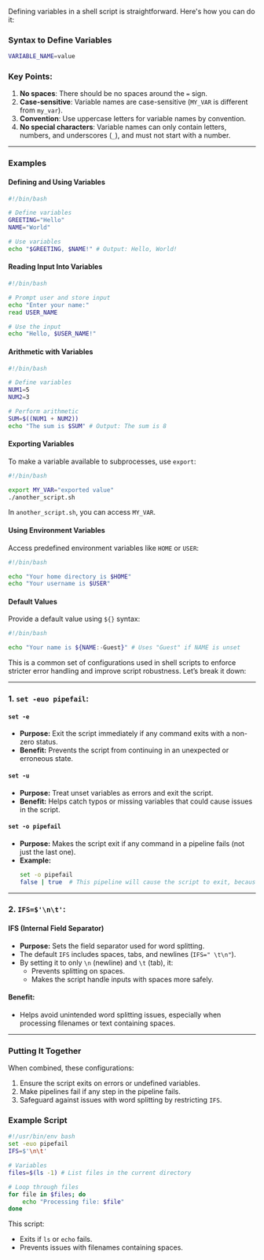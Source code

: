 Defining variables in a shell script is straightforward. Here's how you can do it:

### Syntax to Define Variables
```bash
VARIABLE_NAME=value
```

### Key Points:
1. **No spaces**: There should be no spaces around the `=` sign.
2. **Case-sensitive**: Variable names are case-sensitive (`MY_VAR` is different from `my_var`).
3. **Convention**: Use uppercase letters for variable names by convention.
4. **No special characters**: Variable names can only contain letters, numbers, and underscores (`_`), and must not start with a number.

---

### Examples

#### Defining and Using Variables
```bash
#!/bin/bash

# Define variables
GREETING="Hello"
NAME="World"

# Use variables
echo "$GREETING, $NAME!" # Output: Hello, World!
```

#### Reading Input Into Variables
```bash
#!/bin/bash

# Prompt user and store input
echo "Enter your name:"
read USER_NAME

# Use the input
echo "Hello, $USER_NAME!"
```

#### Arithmetic with Variables
```bash
#!/bin/bash

# Define variables
NUM1=5
NUM2=3

# Perform arithmetic
SUM=$((NUM1 + NUM2))
echo "The sum is $SUM" # Output: The sum is 8
```

#### Exporting Variables
To make a variable available to subprocesses, use `export`:
```bash
#!/bin/bash

export MY_VAR="exported value"
./another_script.sh
```

In `another_script.sh`, you can access `MY_VAR`.

#### Using Environment Variables
Access predefined environment variables like `HOME` or `USER`:
```bash
#!/bin/bash

echo "Your home directory is $HOME"
echo "Your username is $USER"
```

#### Default Values
Provide a default value using `${}` syntax:
```bash
#!/bin/bash

echo "Your name is ${NAME:-Guest}" # Uses "Guest" if NAME is unset
```

This is a common set of configurations used in shell scripts to enforce stricter error handling and improve script robustness. Let’s break it down:

---

### **1. `set -euo pipefail`:**

#### `set -e`
- **Purpose:** Exit the script immediately if any command exits with a non-zero status.
- **Benefit:** Prevents the script from continuing in an unexpected or erroneous state.

#### `set -u`
- **Purpose:** Treat unset variables as errors and exit the script.
- **Benefit:** Helps catch typos or missing variables that could cause issues in the script.

#### `set -o pipefail`
- **Purpose:** Makes the script exit if any command in a pipeline fails (not just the last one).
- **Example:**
  ```bash
  set -o pipefail
  false | true  # This pipeline will cause the script to exit, because `false` fails.
  ```

---

### **2. `IFS=$'\n\t'`:**

#### IFS (Internal Field Separator)
- **Purpose:** Sets the field separator used for word splitting.
- The default `IFS` includes spaces, tabs, and newlines (`IFS=" \t\n"`). 
- By setting it to only `\n` (newline) and `\t` (tab), it:
  - Prevents splitting on spaces.
  - Makes the script handle inputs with spaces more safely.

#### **Benefit:**
- Helps avoid unintended word splitting issues, especially when processing filenames or text containing spaces.

---

### **Putting It Together**
When combined, these configurations:

1. Ensure the script exits on errors or undefined variables.
2. Make pipelines fail if any step in the pipeline fails.
3. Safeguard against issues with word splitting by restricting `IFS`.

### **Example Script**
```bash
#!/usr/bin/env bash
set -euo pipefail
IFS=$'\n\t'

# Variables
files=$(ls -1) # List files in the current directory

# Loop through files
for file in $files; do
    echo "Processing file: $file"
done
```

This script:
- Exits if `ls` or `echo` fails.
- Prevents issues with filenames containing spaces.